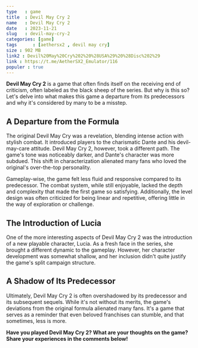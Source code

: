 ```yaml
---
type   : game
title  : Devil May Cry 2
name   : Devil May Cry 2
date   : 2023-11-21
slug   : devil-may-cry-2
categories: [game]
tags      : [aethersx2 , devil may cry]
size : 902 MB
link2 : Devil%20May%20Cry%202%20%28USA%29%20%28Disc%202%29
link : https://t.me/AetherSX2_Emulator/116
populer : true
---
```



**Devil May Cry 2** is a game that often finds itself on the receiving end of criticism, often labeled as the black sheep of the series. But why is this so? Let's delve into what makes this game a departure from its predecessors and why it's considered by many to be a misstep.

## A Departure from the Formula

The original Devil May Cry was a revelation, blending intense action with stylish combat. It introduced players to the charismatic Dante and his devil-may-care attitude. Devil May Cry 2, however, took a different path. The game's tone was noticeably darker, and Dante's character was more subdued. This shift in characterization alienated many fans who loved the original's over-the-top personality.

Gameplay-wise, the game felt less fluid and responsive compared to its predecessor. The combat system, while still enjoyable, lacked the depth and complexity that made the first game so satisfying. Additionally, the level design was often criticized for being linear and repetitive, offering little in the way of exploration or challenge.

## The Introduction of Lucia

One of the more interesting aspects of Devil May Cry 2 was the introduction of a new playable character, Lucia. As a fresh face in the series, she brought a different dynamic to the gameplay. However, her character development was somewhat shallow, and her inclusion didn't quite justify the game's split campaign structure.

## A Shadow of Its Predecessor

Ultimately, Devil May Cry 2 is often overshadowed by its predecessor and its subsequent sequels. While it's not without its merits, the game's deviations from the original formula alienated many fans. It's a game that serves as a reminder that even beloved franchises can stumble, and that sometimes, less is more.

**Have you played Devil May Cry 2? What are your thoughts on the game? Share your experiences in the comments below!**


